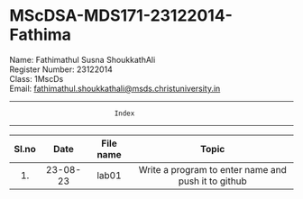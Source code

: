 # MScDSA-MDS171-23122014-Fathima

Name: Fathimathul Susna ShoukkathAli     
Register Number: 23122014    
Class: 1MscDs   
Email: fathimathul.shoukkathali@msds.christuniversity.in




***
                              Index
***                              



|Sl.no|Date|File name|Topic|
|:----:|:----:|:---:|:----:|
|1.|23-08-23|lab01|Write a program to enter name and push it to github|

